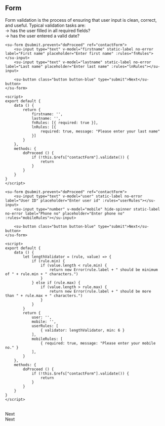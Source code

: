 ## Form


Form validation is the process of ensuring that user input is clean, correct, and useful.
Typical validation tasks are: <br>
-> has the user filled in all required fields?<br>
-> has the user entered a valid date?<br>


<div style="text-align: right;">
    <su-switch v-model="validationView" state-on-label="Basic" state-off-label="Advance" state-on="BASIC" state-off="ADVANCE"></su-switch>
</div>

<div v-if="validationView === 'BASIC'">

```vue
<su-form @submit.prevent="doProceed" ref="contactForm">
    <su-input type="text" v-model="firstname" static-label no-error label="First name" placeholder="Enter first name" :rules="fnRules"></su-input>
    <su-input type="text" v-model="lastname" static-label no-error label="Last name" placeholder="Enter last name" :rules="lnRules"></su-input>

    <su-button class="button button-blue" type="submit">Next</su-button>
</su-form>

<script>
export default {
    data () {
        return {
            firstname: '',
            lastname: '',
            fnRules: [{ required: true }],
            lnRules: [{
                required: true, message: "Please enter your last name"
            }]
        }
    },
    methods: {
        doProceed () {
            if (!this.$refs["contactForm"].validate()) {
                return
            }
        }
    }
}
</script>
```

</div>

<div v-if="validationView === 'ADVANCE'">

```vue
<su-form @submit.prevent="doProceed" ref="contactForm">
    <su-input type="text" v-model="user" static-label no-error label="User ID" placeholder="Enter user id" :rules="userRules"></su-input>
    <su-input type="number" v-model="mobile" hide-spinner static-label no-error label="Phone no" placeholder="Enter phone no" :rules="mobileRules"></su-input>

    <su-button class="button button-blue" type="submit">Next</su-button>
</su-form>

<script>
export default {
    data () {
        let lengthValidator = (rule, value) => {
			if (rule.min) {
				if (value.length < rule.min) {
					return new Error(rule.label + " should be minimum of " + rule.min + " characters.")
				}
			} else if (rule.max) {
				if (value.length > rule.max) {
					return new Error(rule.label + " should be more than " + rule.max + " characters.")
				}
			}
		}
        return {
            user: '',
            mobile: '',
            userRules: [
                { validator: lengthValidator, min: 6 }
            ],
            mobileRules: [
                { required: true, message: "Please enter your mobile no." }
            ],
        }
    },
    methods: {
        doProceed () {
            if (!this.$refs["contactForm"].validate()) {
                return
            }
        }
    }
}
</script>
```

</div>


<br>
<div v-if="validationView === 'BASIC'">
    <su-form @submit.prevent="doProceed" ref="contactNameForm">
        <div>
            <su-input type="text" v-model="firstname" static-label no-error label="First name" placeholder="Enter first name" :rules="fnRules"></su-input>
            <su-input type="text" v-model="lastname" static-label no-error label="Last name" placeholder="Enter last name" :rules="lnRules"></su-input>
        </div>
        <su-button class="button button-blue" type="submit">Next</su-button>
    </su-form>
</div>
<div v-if="validationView === 'ADVANCE'">
    <su-form @submit.prevent="proceedDetail" ref="contactDetailForm">
        <div>
            <su-input type="text" v-model="user" static-label no-error label="User ID" placeholder="Enter user id" :rules="userRules"></su-input>
            <su-input type="number" v-model="mobile" hide-spinner static-label no-error label="Phone no" placeholder="Enter phone no" :rules="mobileRules"></su-input>
        </div>
        <su-button class="button button-blue" type="submit">Next</su-button>
    </su-form>
</div>

<script>
import Vue from 'vue'
export default {
    data: function () {
        let lengthValidator = (rule, value) => {
			if (rule.min) {
				if (value.length < rule.min) {
					return new Error(rule.label + " should be minimum of " + rule.min + " characters.")
				}
			} else if (rule.max) {
				if (value.length > rule.max) {
					return new Error(rule.label + " should be more than " + rule.max + " characters.")
				}
			}
		}
        return {
            firstname: '',
            lastname: '',
            user: '',
            mobile: '',
            fnRules: [{ required: true }],
            lnRules: [{
                required: true, message: "Please enter your last name"
            }],
            userRules: [
                { validator: lengthValidator, min: 6, label: "User ID" }
            ],
            mobileRules: [
                { required: true, message: "Please enter your mobile no." }
            ],
            validationView: 'BASIC'
        }
    },
    methods: {
        doProceed () {
            if (!this.$refs["contactNameForm"].validate()) {
                return
            }
            console.log("Entered details are correct please proceed to next step..")
        },
        proceedDetail () {
            if (!this.$refs["contactDetailForm"].validate()) {
                return
            }
        }
    }
}
</script>
<!-- <su-form @submit.prevent="doProceed" ref="contactForm">
    <div>
        <su-input type="text" v-model="user" placeholder="Enter user ID" static-label no-error label="User ID" :rules="userRules"></su-input>
        <su-input type="number" v-model="mobile" hide-spinner static-label no-error label="Phone no" placeholder="Enter phone number" :rules="mobileRules"></su-input>
    </div>
    <su-button class="button button-blue" type="submit">Next</su-button>
</su-form> -->

<!-- <script>
import Vue from 'vue'
export default {
    data: function () {
        return {
            user: '',
            mobile: '',
            userRules: [
                { validator: lengthValidator, min: 6 }
            ],
            mobileRules: [
                { required: true, message: "Please enter your mobile no." }
            ],
            validationView: 'BASIC'
        }
    },
    methods: {
        doProceed () {
            if (!this.$refs["contactForm"].validate()) {
                return
            }
        }
    }
}
</script> -->